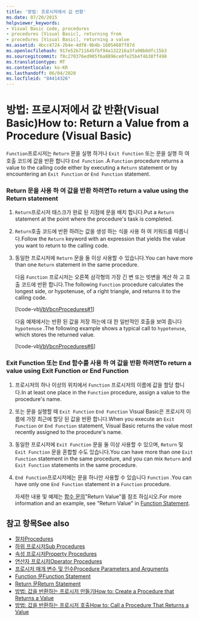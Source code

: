 ```yaml
---
title: '방법: 프로시저에서 값 반환'
ms.date: 07/20/2015
helpviewer_keywords:
- Visual Basic code, procedures
- procedures [Visual Basic], returning from
- procedures [Visual Basic], returning a value
ms.assetid: 4bcc4724-2b4e-4df8-9b4b-16054607f87d
ms.openlocfilehash: 917e52b711645fbf94a132216a3fa90b0dfc15b3
ms.sourcegitcommit: f8c270376ed905f6a8896ce0fe25b4f4b38ff498
ms.translationtype: MT
ms.contentlocale: ko-KR
ms.lasthandoff: 06/04/2020
ms.locfileid: "84414326"
---
```

# <a name="how-to-return-a-value-from-a-procedure-visual-basic"></a><span data-ttu-id="ea732-102">방법: 프로시저에서 값 반환(Visual Basic)</span><span class="sxs-lookup"><span data-stu-id="ea732-102">How to: Return a Value from a Procedure (Visual Basic)</span></span>
<span data-ttu-id="ea732-103">`Function`프로시저는 `Return` 문을 실행 하거나 `Exit Function` 또는 문을 실행 하 여 호출 코드에 값을 반환 합니다 `End Function` .</span><span class="sxs-lookup"><span data-stu-id="ea732-103">A `Function` procedure returns a value to the calling code either by executing a `Return` statement or by encountering an `Exit Function` or `End Function` statement.</span></span>  
  
### <a name="to-return-a-value-using-the-return-statement"></a><span data-ttu-id="ea732-104">Return 문을 사용 하 여 값을 반환 하려면</span><span class="sxs-lookup"><span data-stu-id="ea732-104">To return a value using the Return statement</span></span>  
  
1. <span data-ttu-id="ea732-105">`Return`프로시저 태스크가 완료 된 지점에 문을 배치 합니다.</span><span class="sxs-lookup"><span data-stu-id="ea732-105">Put a `Return` statement at the point where the procedure's task is completed.</span></span>  
  
2. <span data-ttu-id="ea732-106">`Return`호출 코드에 반환 하려는 값을 생성 하는 식을 사용 하 여 키워드를 따릅니다.</span><span class="sxs-lookup"><span data-stu-id="ea732-106">Follow the `Return` keyword with an expression that yields the value you want to return to the calling code.</span></span>  
  
3. <span data-ttu-id="ea732-107">동일한 프로시저에 `Return` 문을 둘 이상 사용할 수 있습니다.</span><span class="sxs-lookup"><span data-stu-id="ea732-107">You can have more than one `Return` statement in the same procedure.</span></span>  
  
     <span data-ttu-id="ea732-108">다음 `Function` 프로시저는 오른쪽 삼각형의 가장 긴 변 또는 빗변을 계산 하 고 호출 코드에 반환 합니다.</span><span class="sxs-lookup"><span data-stu-id="ea732-108">The following `Function` procedure calculates the longest side, or hypotenuse, of a right triangle, and returns it to the calling code.</span></span>  
  
     [!code-vb[VbVbcnProcedures#1](~/samples/snippets/visualbasic/VS_Snippets_VBCSharp/VbVbcnProcedures/VB/Class1.vb#1)]  
  
     <span data-ttu-id="ea732-109">다음 예제에서는 반환 된 값을 저장 하는에 대 한 일반적인 호출을 보여 줍니다 `hypotenuse` .</span><span class="sxs-lookup"><span data-stu-id="ea732-109">The following example shows a typical call to `hypotenuse`, which stores the returned value.</span></span>  
  
     [!code-vb[VbVbcnProcedures#6](~/samples/snippets/visualbasic/VS_Snippets_VBCSharp/VbVbcnProcedures/VB/Class1.vb#6)]  
  
### <a name="to-return-a-value-using-exit-function-or-end-function"></a><span data-ttu-id="ea732-110">Exit Function 또는 End 함수를 사용 하 여 값을 반환 하려면</span><span class="sxs-lookup"><span data-stu-id="ea732-110">To return a value using Exit Function or End Function</span></span>  
  
1. <span data-ttu-id="ea732-111">프로시저의 하나 이상의 위치에서 `Function` 프로시저의 이름에 값을 할당 합니다.</span><span class="sxs-lookup"><span data-stu-id="ea732-111">In at least one place in the `Function` procedure, assign a value to the procedure's name.</span></span>  
  
2. <span data-ttu-id="ea732-112">또는 문을 실행할 때 `Exit Function` `End Function` Visual Basic은 프로시저 이름에 가장 최근에 할당 된 값을 반환 합니다.</span><span class="sxs-lookup"><span data-stu-id="ea732-112">When you execute an `Exit Function` or `End Function` statement, Visual Basic returns the value most recently assigned to the procedure's name.</span></span>  
  
3. <span data-ttu-id="ea732-113">동일한 프로시저에 `Exit Function` 문을 둘 이상 사용할 수 있으며, `Return` 및 `Exit Function` 문을 혼합할 수도 있습니다.</span><span class="sxs-lookup"><span data-stu-id="ea732-113">You can have more than one `Exit Function` statement in the same procedure, and you can mix `Return` and `Exit Function` statements in the same procedure.</span></span>  
  
4. <span data-ttu-id="ea732-114">`End Function`프로시저에는 문을 하나만 사용할 수 있습니다 `Function` .</span><span class="sxs-lookup"><span data-stu-id="ea732-114">You can have only one `End Function` statement in a `Function` procedure.</span></span>  
  
     <span data-ttu-id="ea732-115">자세한 내용 및 예제는 [함수 문의](../../../language-reference/statements/function-statement.md)"Return Value"를 참조 하십시오.</span><span class="sxs-lookup"><span data-stu-id="ea732-115">For more information and an example, see "Return Value" in [Function Statement](../../../language-reference/statements/function-statement.md).</span></span>  
  
## <a name="see-also"></a><span data-ttu-id="ea732-116">참고 항목</span><span class="sxs-lookup"><span data-stu-id="ea732-116">See also</span></span>

- [<span data-ttu-id="ea732-117">절차</span><span class="sxs-lookup"><span data-stu-id="ea732-117">Procedures</span></span>](./index.md)
- [<span data-ttu-id="ea732-118">하위 프로시저</span><span class="sxs-lookup"><span data-stu-id="ea732-118">Sub Procedures</span></span>](./sub-procedures.md)
- [<span data-ttu-id="ea732-119">속성 프로시저</span><span class="sxs-lookup"><span data-stu-id="ea732-119">Property Procedures</span></span>](./property-procedures.md)
- [<span data-ttu-id="ea732-120">연산자 프로시저</span><span class="sxs-lookup"><span data-stu-id="ea732-120">Operator Procedures</span></span>](./operator-procedures.md)
- [<span data-ttu-id="ea732-121">프로시저 매개 변수 및 인수</span><span class="sxs-lookup"><span data-stu-id="ea732-121">Procedure Parameters and Arguments</span></span>](./procedure-parameters-and-arguments.md)
- [<span data-ttu-id="ea732-122">Function 문</span><span class="sxs-lookup"><span data-stu-id="ea732-122">Function Statement</span></span>](../../../language-reference/statements/function-statement.md)
- [<span data-ttu-id="ea732-123">Return 문</span><span class="sxs-lookup"><span data-stu-id="ea732-123">Return Statement</span></span>](../../../language-reference/statements/return-statement.md)
- [<span data-ttu-id="ea732-124">방법: 값을 반환하는 프로시저 만들기</span><span class="sxs-lookup"><span data-stu-id="ea732-124">How to: Create a Procedure that Returns a Value</span></span>](./how-to-create-a-procedure-that-returns-a-value.md)
- [<span data-ttu-id="ea732-125">방법: 값을 반환하는 프로시저 호출</span><span class="sxs-lookup"><span data-stu-id="ea732-125">How to: Call a Procedure That Returns a Value</span></span>](./how-to-call-a-procedure-that-returns-a-value.md)
